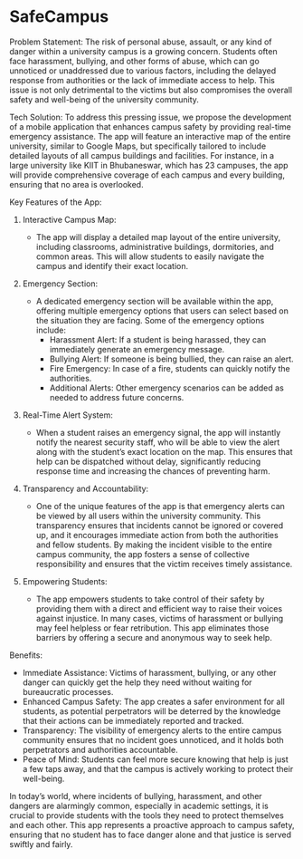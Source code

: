 # SafeCampus
Problem Statement:
The risk of personal abuse, assault, or any kind of danger within a university campus is a growing concern. Students often face harassment, bullying, and other forms of abuse, which can go unnoticed or unaddressed due to various factors, including the delayed response from authorities or the lack of immediate access to help. This issue is not only detrimental to the victims but also compromises the overall safety and well-being of the university community.

Tech Solution:
To address this pressing issue, we propose the development of a mobile application that enhances campus safety by providing real-time emergency assistance. The app will feature an interactive map of the entire university, similar to Google Maps, but specifically tailored to include detailed layouts of all campus buildings and facilities. For instance, in a large university like KIIT in Bhubaneswar, which has 23 campuses, the app will provide comprehensive coverage of each campus and every building, ensuring that no area is overlooked.

Key Features of the App:

1. Interactive Campus Map:
   - The app will display a detailed map layout of the entire university, including classrooms, administrative buildings, dormitories, and common areas. This will allow students to easily navigate the campus and identify their exact location.

2. Emergency Section:
   - A dedicated emergency section will be available within the app, offering multiple emergency options that users can select based on the situation they are facing. Some of the emergency options include:
     - Harassment Alert: If a student is being harassed, they can immediately generate an emergency message.
     - Bullying Alert: If someone is being bullied, they can raise an alert.
     - Fire Emergency: In case of a fire, students can quickly notify the authorities.
     - Additional Alerts: Other emergency scenarios can be added as needed to address future concerns.

3. Real-Time Alert System:
   - When a student raises an emergency signal, the app will instantly notify the nearest security staff, who will be able to view the alert along with the student’s exact location on the map. This ensures that help can be dispatched without delay, significantly reducing response time and increasing the chances of preventing harm.

4. Transparency and Accountability:
   - One of the unique features of the app is that emergency alerts can be viewed by all users within the university community. This transparency ensures that incidents cannot be ignored or covered up, and it encourages immediate action from both the authorities and fellow students. By making the incident visible to the entire campus community, the app fosters a sense of collective responsibility and ensures that the victim receives timely assistance.

5. Empowering Students:
   - The app empowers students to take control of their safety by providing them with a direct and efficient way to raise their voices against injustice. In many cases, victims of harassment or bullying may feel helpless or fear retribution. This app eliminates those barriers by offering a secure and anonymous way to seek help.

Benefits:
- Immediate Assistance: Victims of harassment, bullying, or any other danger can quickly get the help they need without waiting for bureaucratic processes.
- Enhanced Campus Safety: The app creates a safer environment for all students, as potential perpetrators will be deterred by the knowledge that their actions can be immediately reported and tracked.
- Transparency: The visibility of emergency alerts to the entire campus community ensures that no incident goes unnoticed, and it holds both perpetrators and authorities accountable.
- Peace of Mind: Students can feel more secure knowing that help is just a few taps away, and that the campus is actively working to protect their well-being.

In today’s world, where incidents of bullying, harassment, and other dangers are alarmingly common, especially in academic settings, it is crucial to provide students with the tools they need to protect themselves and each other. This app represents a proactive approach to campus safety, ensuring that no student has to face danger alone and that justice is served swiftly and fairly.
